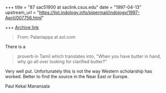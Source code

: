 +++
title = "87 sac51900 at saclink.csus.edu"
date = "1997-04-13"
upstream_url = "https://list.indology.info/pipermail/indology/1997-April/007756.html"

+++
[Archive link](https://list.indology.info/pipermail/indology/1997-April/007756.html)

> From:          Palaniappa at aol.com


 There is a
> proverb in Tamil which translates into, "When you have butter in hand, why go
> all over looking for clarified butter?"
> 

Very well put.  Unfortunately this is not the way Western scholarship
has worked.  Better to find the source in the Near East or Europe.

Paul Kekai Manansala




